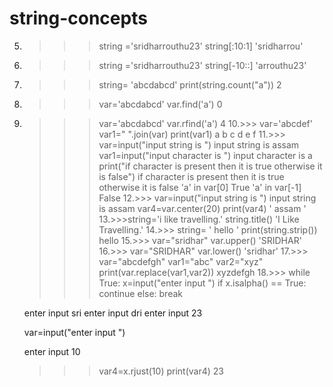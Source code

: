 # string-concepts
5. >>> string ='sridharrouthu23'
   >>> string[:10:1]
   'sridharrou'
6. >>> string ='sridharrouthu23'
   >>> string[-10::]
   'arrouthu23'
7. >>> string= 'abcdabcd'
   >>> print(string.count("a"))
   2
8. >>> var='abcdabcd'
   >>> var.find('a')
   0
9. >>> var='abcdabcd'
   >>> var.rfind('a')
   4
10.>>> var='abcdef'
   >>> var1=" ".join(var)
   >>> print(var1)
   a b c d e f
11.>>> var=input("input string
   is ")
   input string is assam
   >>> var1=input("input character     is ")
   input character is a
   >>> print("if character is    present then it is true    otherwise it is false")
   if character is present then it    is true otherwise it is false
   >>> 'a' in var[0]
   True
   >>> 'a' in var[-1]
   False
12.>>> var=input("input string
   is ")
   input string is assam
   >>> var4=var.center(20)
   >>> print(var4)
   '       assam        '
13.>>>string='i like travelling.'
   >>>string.title()
   'I Like Travelling.'
14.>>> string= '     hello     '
   >>> print(string.strip())
   hello
15.>>> var="sridhar"
   >>> var.upper()
   'SRIDHAR'
16.>>> var="SRIDHAR"
   >>> var.lower()
   'sridhar'
17.>>> var="abcdefgh"
   >>> var1="abc"
   >>> var2="xyz"
   >>> print(var.replace(var1,var2))
   xyzdefgh
18.>>> while True:
        x=input("enter input ")
         if x.isalpha() == True:
           continue
         else:
           break

    enter input sri
    enter input dri
    enter input 23 

     var=input("enter input ")

     enter input 10
   >>>var4=x.rjust(10)
   >>>print(var4)
           23













